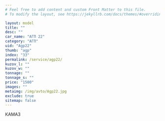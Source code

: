 ```yaml
---
# Feel free to add content and custom Front Matter to this file.
# To modify the layout, see https://jekyllrb.com/docs/themes/#overriding-theme-defaults

layout: model
title: ""
desc: ""
car_name: "АГП 22"
category: "АГП"
uid: "Agp22"
thumb: "agp"
index: "33"
permalink: /service/agp22/
kuzov_l: ""
kuzov_w: ""
tonnage: ""
tonnage_s: ""
price: "1500"
images: ""
metaimg: /img/avto/Agp22.jpg
exclude: true
sitemap: false
---
```


КАМАЗ
